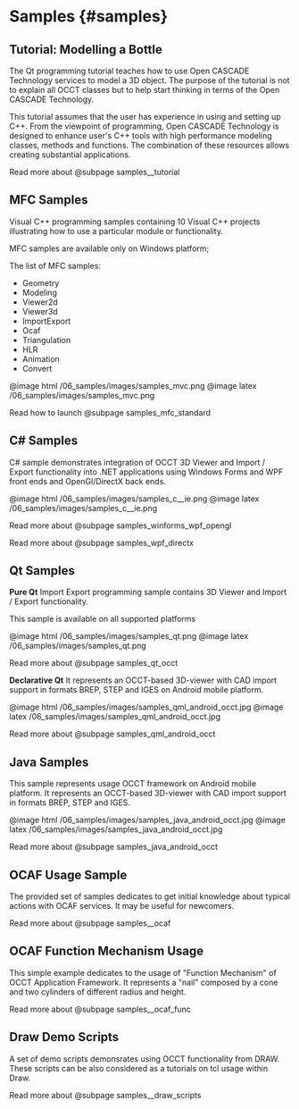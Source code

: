 ﻿Samples {#samples}
=======

## Tutorial: Modelling a Bottle

The Qt programming tutorial teaches how to use Open CASCADE Technology services to model a 3D object. 
The purpose of the tutorial is not to explain all OCCT classes but 
to help start thinking in terms of the Open CASCADE Technology.

This tutorial assumes that  the user has experience in using and setting up C++. 
From the viewpoint of programming, Open CASCADE Technology is designed 
to enhance user's C++ tools with high performance modeling classes, methods and functions. 
The combination of these resources allows creating substantial applications.

Read more about @subpage samples__tutorial

## MFC Samples
Visual C++ programming samples containing 10 Visual C++ projects illustrating how to use a particular module or functionality.

MFC samples are available only on Windows platform;

The list of MFC samples:

  * Geometry
  * Modeling
  * Viewer2d
  * Viewer3d
  * ImportExport
  * Ocaf
  * Triangulation
  * HLR
  * Animation
  * Convert

@image html /06_samples/images/samples_mvc.png
@image latex /06_samples/images/samples_mvc.png

Read how to launch @subpage samples_mfc_standard

## C# Samples
C# sample demonstrates integration of OCCT 3D Viewer and Import / Export functionality into .NET applications
 using Windows Forms and WPF front ends and OpenGl/DirectX back ends.

@image html /06_samples/images/samples_c__ie.png
@image latex /06_samples/images/samples_c__ie.png

Read more about @subpage samples_winforms_wpf_opengl

Read more about @subpage samples_wpf_directx

## Qt Samples

**Pure Qt** Import Export programming sample contains 3D Viewer and Import / Export functionality.

This sample is available on all supported platforms

@image html /06_samples/images/samples_qt.png
@image latex /06_samples/images/samples_qt.png

Read more about @subpage samples_qt_occt

**Declarative Qt** It represents an OCCT-based 3D-viewer with CAD import support in formats BREP, STEP and IGES
 on Android mobile platform.

@image html /06_samples/images/samples_qml_android_occt.jpg
@image latex /06_samples/images/samples_qml_android_occt.jpg

Read more about @subpage samples_qml_android_occt

## Java Samples
This sample represents usage OCCT framework on Android mobile platform. It represents an OCCT-based 3D-viewer with 
CAD import support in formats BREP, STEP and IGES.

@image html /06_samples/images/samples_java_android_occt.jpg
@image latex /06_samples/images/samples_java_android_occt.jpg

Read more about @subpage samples_java_android_occt

## OCAF Usage Sample
The provided set of samples dedicates to get initial knowledge about typical actions with OCAF services.  It may be 
useful for newcomers.

Read more about @subpage samples__ocaf

## OCAF Function Mechanism Usage
This simple example dedicates to the usage of "Function Mechanism" of OCCT Application Framework. It represents a "nail" 
composed by a cone and two cylinders of different radius and height.
 
Read more about @subpage samples__ocaf_func

## Draw Demo Scripts
A set of demo scripts demonsrates using OCCT functionality from DRAW. These scripts can be also considered as a 
tutorials on tcl usage within Draw.

Read more about @subpage samples__draw_scripts

                                                 